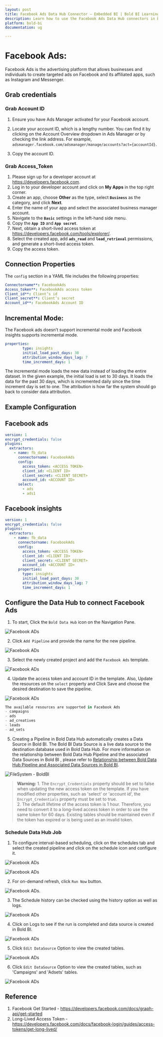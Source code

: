 ```yaml
---
layout: post
title: Facebook Ads Data Hub Connector – Embedded BI | Bold BI Learning
description: Learn how to use the Facebook Ads Data Hub connectors in Bold BI Enterprise Edition. Discover simple steps to integrate data smoothly and make the most of your analytics.
platform: bold-bi
documentation: ug

---
```


# Facebook Ads:

Facebook Ads is the advertising platform that allows businesses and individuals to create targeted ads on Facebook and its affiliated apps, such as Instagram and Messenger.

## Grab credentials
### Grab Account ID

1. Ensure you have Ads Manager activated for your Facebook account.

2. Locate your account ID, which is a lengthy number. You can find it by clicking on the Account Overview dropdown in Ads Manager or by checking the link address. For example, ``adsmanager.facebook.com/adsmanager/manage/accounts?act={accountId}``.

3. Copy the account ID.

### Grab Access_Token

1. Please sign up for a developer account at https://developers.facebook.com.
2. Log in to your developer account and click on **My Apps** in the top right corner.
3. Create an app, choose **Other** as the type, select **`Business`** as the category, and click **Next**.
4. Enter the name of your app and select the associated business manager account.
5. Navigate to the **`Basic`** settings in the left-hand side menu.
6. Copy the **`App ID`** and **`App secret`**. 
7. Next, obtain a short-lived access token at https://developers.facebook.com/tools/explorer/.
8. Select the created app, add **`ads_read`** and **`lead_retrieval`** permissions, and generate a short-lived access token.
9. Copy the access token.

## Connection Properties

The `config` section in a YAML file includes the following properties:

```yaml
Connectorname**: FacebookAds
Access_token**: FacebookAds access token
Client_id**: Client’s id
Client_secret**: Client’s secret
Account_id**: FacebookAds Account ID
```
## Incremental Mode:
The Facebook ads doesn’t support incremental mode and Facebook insights supports incremental mode.
```yaml
properties:
        type: insights
        initial_load_past_days: 30
        attribution_window_days_lag: 7
        time_increment_days: 1
```
The incremental mode loads the new data instead of loading the entire dataset. In the given example, the initial load is set to 30 days. It loads the data for the past 30 days, which is incremented daily since the time increment day is set to one. The attribution is how far the system should go back to consider data attribution.

## Example Configuration

## Facebook ads

```yaml
version: 1
encrypt_credentials: false
plugins:
  extractors:
    - name: fb_data
      connectorname: FacebookAds
      config:
        access_token: <ACCESS TOKEN>
        client_id: <CLIENT ID>
        client_secret: <CLIENT SECRET>
        account_id: <ACCOUNT ID>
      select:
        - ads
        - ads1
```

## Facebook insights

```yaml
version: 1
encrypt_credentials: false
plugins:
  extractors:
    - name: fb_data
      connectorname: FacebookAds
      config:
        access_token: <ACCESS TOKEN>
        client_id: <CLIENT ID>
        client_secret: <CLIENT SECRET>
        account_id: <ACCOUNT ID>
      properties:
        type: insights
        initial_load_past_days: 30
        attribution_window_days_lag: 7
        time_increment_days: 1
```
## Configure the Data Hub to connect Facebook Ads

  1. To start, Click the `Bold Data Hub` icon on the Navigation Pane.

  ![Facebook ADs](/static/assets/working-with-etl/images/boldbi_panel.png#max-width=100%)

  2. Click `Add Pipeline` and provide the name for the new pipeline.
  
   ![Facebook ADs](/static/assets/working-with-etl/images/addpipeline.png#max-width=100%)
  
  3. Select the newly created project and add the `Facebook Ads` template.

  ![Facebook ADs](/static/assets/working-with-etl/images/fbads_Template.png#max-width=100%)
  
  4. Update the access token and account ID in the template. Also, Update the resources on the `select` property and Click Save and choose the desired destination to save the pipeline.

  ![Facebook ADs](/static/assets/working-with-etl/images/fbtemplate.png#max-width=100%)

```js
The available resources are supported in Facebook Ads 
- campaigns 
- ads 
- ad_creatives 
- leads 
- ad_sets 
 ```
 
 5. Creating a Pipeline in Bold Data Hub automatically creates a Data Source in Bold BI. The Bold BI Data Source is a live data source to the destination database used in Bold Data Hub. For more information on the relationship between Bold Data Hub Pipeline and the associated Data Sources in Bold BI , please refer to [Relationship between Bold Data Hub Pipeline and Associated Data Sources in Bold BI](https://help.boldbi.com/working-with-data-sources/working-with-bold-data-hub/relationship-between-bold-data-hub-pipeline-and-associated-data-sources-in-boldbi/).

   ![FileSystem - BoldBI](/static/assets/working-with-etl/images/pipeline_DsCreated.png#max-width=100%)

>**Warning:**
    1. The `Encrypt_Credentials` property should be set to false when updating the new access token on the template. If you have modified other properties, such as 'select' or 'account id', the `Encrypt_Credentials` property must be set to true.  
    2. The default lifetime of the access token is 1 hour. Therefore, you need to convert it to a long-lived access token in order to use the same token for 60 days. Existing tables should be maintained even if the token has expired or is being used as an invalid token. 

### Schedule Data Hub Job

1. To configure interval-based scheduling, click on the schedules tab and select the created pipeline and click on the schedule icon and configure it.

![Facebook ADs](/static/assets/working-with-etl/images/schedule_schedules.png#max-width=100%)

![Facebook ADs](/static/assets/working-with-etl/images/schedule_scheduledialog.png#max-width=100%)

2. For on-demand refresh, click `Run Now` button.

![Facebook ADs](/static/assets/working-with-etl/images/schedule_runnow.png#max-width=100%).

3. The Schedule history can be checked using the history option as well as logs.

![Facebook ADs](/static/assets/working-with-etl/images/schedule_history.png#max-width=100%)

4. Click on Logs to see if the run is completed and data source is created in Bold BI. 

![Facebook ADs](/static/assets/working-with-etl/images/fbads_EditDatasource.png#max-width=100%)

5. Click `Edit DataSource` Option to view the created tables.

![Facebook ADs](/static/assets/working-with-etl/images/fbads_DsCreated.png#max-width=100%)  

6. Click `Edit DataSource` Option to view the created tables, such as 'Campaigns' and 'Adsets' tables.

![Facebook ADs](/static/assets/working-with-etl/images/fbads_EditDatasource.png#max-width=100%)  

## Reference

1. Facebook Get Started - https://developers.facebook.com/docs/graph-api/get-started 
2. Long-Lived Access Token - https://developers.facebook.com/docs/facebook-login/guides/access-tokens/get-long-lived/
